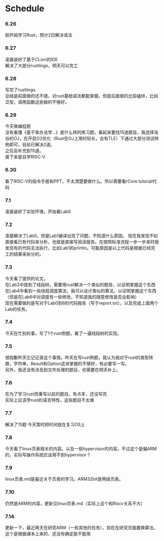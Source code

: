 # Schedule
### 6.26
刚开始学习Rust，预计2日解决语法  
### 6.27
凌晨装好了基于CLion的IDE  
解决了大部分rustlings，明天可以完工
### 6.28
写完了rustlings.  
总结是前面做的还不错，对rust基础语法都能掌握。但是后面做的比较磕绊，比如泛型，调用函数这些做的不够好。  
### 6.29
今天做编程题  
没有看懂《基于笨办法学...》是什么样的练习题，看起来要找15道题目，我选择洛谷的OJ，在开启O2优化（Rust在OJ上用时较长，会有TLE）下通过大部分测试样例即可，目前已解决2道。  
之后会补充到15道。  
接下来是自学RISC-V  
### 6.30
看了RISC-V的指令手册和PPT，不太清楚要做什么。所以需要看rCore tutorial代码
### 7.1
凌晨装好了实验环境，开始看Lab0
### 7.2
凌晨解决了Lab0。但是Lab1编译出现了问题，不知道什么原因。
现在我发现不如直接看已有代码来分析，也就是直接写阅读报告。在按照标准流程一步一步来时我发现有的代码无法执行，比如Lab1的println。可能原因是以上代码是根据已经完工的结果来拆分的。
### 7.3
今天看了提供的论文。  
在Lab2中提到了线段树，需要用rust解决一个类似的题目，以证明掌握这个东西
在Lab4中看到一些线程调度算法，我可以设计类似的算法，以证明掌握这个东西（但是在Lab6中对调度有一些修改，不知道我的随意修改是否会影响）  
现在需要做的是写对于Lab0到6的代码报告（写于report.txt），以及完成上面两个Lab的任务。
### 7.4
今天在忙别的事，写了1个rust例题，看了一遍线段树的实现。
### 7.5
很抱歉昨天忘记记录这个事情。昨天在写rust例题，我认为我对于rust的类型转换，字符串，Result和Option这块掌握的不够好，有必要写一写。  
另外，我还没有涉及到文件处理的题目，也需要在明天补上。
### 7.6
在为了学习rust而重写以前的题目。有点多，还没写完  
实际上应该学rust的语言特性，这些题目不太难  
### 7.7
解决了15题
今天暂时把时间放在复习OS上
### 7.8
今天看了linux页表相关的内容。以及一些hypervisor的内容。不过这个是偏ARM的，实际写操作系统应该用不到hypervisor？  
### 7.9
linux页表.md是最近关于页表的学习。ARM32bit是两级页表。
### 7.10
仍然是ARM的内容，更新见linux页表.md（实际上这个和Riscv关系不大）
### 7.14
更新一下，最近两天在研究ARM（一些其他的任务），现在在研究页面置换算法。这个是根据课本上来的，还没有确定能不能用